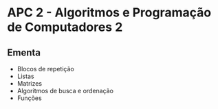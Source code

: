 # APC 2 - Algoritmos e Programação de Computadores 2

## Ementa
- Blocos de repetição
- Listas
- Matrizes
- Algoritmos de busca e ordenação
- Funções